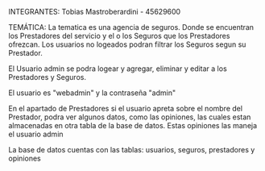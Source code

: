 INTEGRANTES:
Tobias Mastroberardini - 45629600

TEMÁTICA: La tematica es una agencia de seguros. Donde se encuentran los Prestadores del servicio y el o los Seguros que los Prestadores ofrezcan. Los usuarios no logeados podran filtrar los Seguros segun su Prestador.

 El Usuario admin se podra logear y agregar, eliminar y editar a los Prestadores y Seguros.

El usuario es "webadmin" y la contraseña "admin"

En el apartado de Prestadores si el usuario apreta sobre el nombre del Prestador, podra ver algunos datos, como las opiniones, las cuales estan almacenadas en otra tabla de la base de datos. Estas opiniones las maneja el usuario admin

La base de datos cuentas con las tablas: 
usuarios, seguros, prestadores y opiniones
